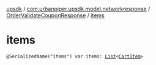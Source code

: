 [upsdk](../../index.md) / [com.urbanpiper.upsdk.model.networkresponse](../index.md) / [OrderValidateCouponResponse](index.md) / [items](./items.md)

# items

`@SerializedName("items") var items: `[`List`](https://kotlinlang.org/api/latest/jvm/stdlib/kotlin.collections/-list/index.html)`<`[`CartItem`](../-cart-item/index.md)`>`